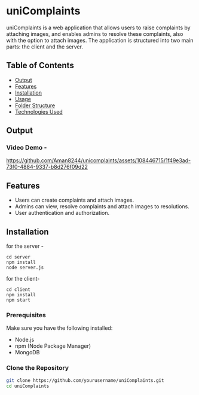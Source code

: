 # uniComplaints

uniComplaints is a web application that allows users to raise complaints by attaching images, and enables admins to resolve these complaints, also with the option to attach images. The application is structured into two main parts: the client and the server.

## Table of Contents
- [Output](#Output)
- [Features](#features)
- [Installation](#installation)
- [Usage](#usage)
- [Folder Structure](#folder-structure)
- [Technologies Used](#technologies-used)

## Output

### Video Demo -
https://github.com/Aman8244/unicomplaints/assets/108446715/1f49e3ad-73f0-4884-9337-b8d276f09d22

## Features

- Users can create complaints and attach images.
- Admins can view, resolve complaints and attach images to resolutions.
- User authentication and authorization.

## Installation
for the server -
`````
cd server
npm install
node server.js
`````

for the client-
`````
cd client
npm install
npm start
`````


### Prerequisites

Make sure you have the following installed:

- Node.js
- npm (Node Package Manager)
- MongoDB

### Clone the Repository

```bash
git clone https://github.com/yourusername/uniComplaints.git
cd uniComplaints

